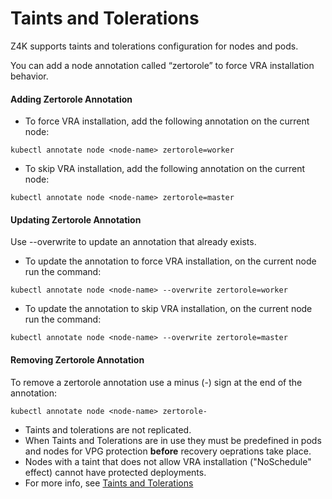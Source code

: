 # Taints and Tolerations
	
Z4K supports taints and tolerations configuration for nodes and pods.

You can add a node annotation called “zertorole” to force VRA installation behavior.

#### Adding Zertorole Annotation

-	To force VRA installation, add the following annotation on the current node:

```
kubectl annotate node <node-name> zertorole=worker
```
	
-	To skip VRA installation, add the following annotation on the current node:
	
```
kubectl annotate node <node-name> zertorole=master
```

####  Updating Zertorole Annotation

Use --overwrite to update an annotation that already exists.

-	To update the annotation to force VRA installation, on the current node run the command:

```
kubectl annotate node <node-name> --overwrite zertorole=worker
```
	
-	To update the annotation to skip VRA installation, on the current node run the command:
	
```
kubectl annotate node <node-name> --overwrite zertorole=master
```

#### Removing Zertorole Annotation

To remove a zertorole annotation use a minus (-) sign at the end of the annotation:

```
kubectl annotate node <node-name> zertorole-
```

-	Taints and tolerations are not replicated.
-	When Taints and Tolerations are in use they must be predefined in pods and nodes for VPG protection **before** recovery oeprations take place.	
-	Nodes with a taint that does not allow VRA installation ("NoSchedule" effect) cannot have protected deployments.
-	For more info, see [Taints and Tolerations](https://kubernetes.io/docs/concepts/scheduling-eviction/taint-and-toleration/)
